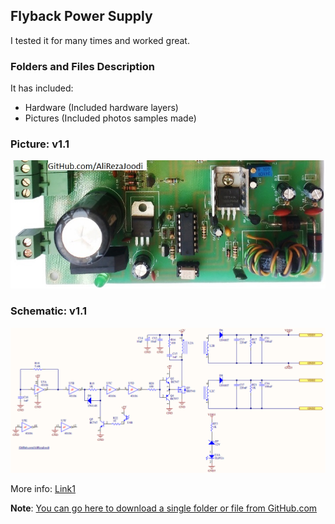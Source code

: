 ## Flyback Power Supply
I tested it for many times and worked great.

### Folders and Files Description
It has included:
- Hardware (Included hardware layers)
- Pictures (Included photos samples made)

### Picture: v1.1
![](Pictures/v1.1.jpg)

### Schematic: v1.1
![](Hardware/v1.1.png)

More info:
[Link1](https://www.digikey.be/nl/articles/design-switch-mode-power-supply-isolated-flyback-topology)

**Note**: [You can go here to download a single folder or file from GitHub.com](https://minhaskamal.github.io/DownGit/#/home)